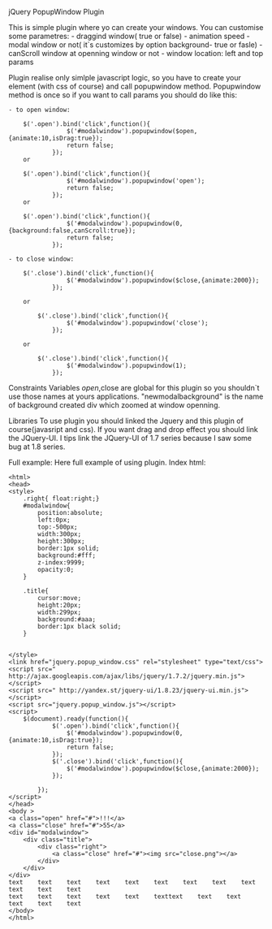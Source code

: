 jQuery PopupWindow Plugin

This is simple plugin where yo can create your windows. You can customise some parametres:
	- draggind window( true or false)
	- animation speed
	- modal window or not( it`s customizes by option background- true or fasle)
	- canScroll window at openning window or not
	- window location: left and top params
	
Plugin 	realise only simlple javascript logic, so you have to create your element (with css of course) and call popupwindow method.
Popupwindow method is once so if you want to call params you should do like this:

	- to open window:
	
		$('.open').bind('click',function(){
					$('#modalwindow').popupwindow($open,{animate:10,isDrag:true});					
					return false;
				});
		or

		$('.open').bind('click',function(){
					$('#modalwindow').popupwindow('open');					
					return false;
				});
		or 
		
		$('.open').bind('click',function(){
					$('#modalwindow').popupwindow(0,{background:false,canScroll:true});					
					return false;
				});
				
	- to close window:
	
		$('.close').bind('click',function(){
					$('#modalwindow').popupwindow($close,{animate:2000});
				});
				
		or
		
			$('.close').bind('click',function(){
					$('#modalwindow').popupwindow('close');
				});
				
		or
		
			$('.close').bind('click',function(){
					$('#modalwindow').popupwindow(1);
				});

Constraints
	Variables $open,$close are global for this plugin so you shouldn`t use those names at yours applications.
	"newmodalbackground" is the name of background created div which zoomed at window openning.

Libraries
	To use plugin you should linked the Jquery and this plugin of course(javasript and css).
	If you want drag and drop effect you should link the JQuery-UI. I tips link the JQuery-UI of 1.7 series because
	I saw some bug at 1.8 series.

Full example:
		Here full example of using plugin. Index html:
		
	<html>
	<head>
	<style>
		.right{	float:right;}	
		#modalwindow{
			position:absolute;
			left:0px;
			top:-500px;
			width:300px;
			height:300px;
			border:1px solid;
			background:#fff;
			z-index:9999;
			opacity:0;
		}		
		
		.title{
			cursor:move;
			height:20px;
			width:299px;
			background:#aaa;
			border:1px black solid;
		}	
		
		
	</style>
	<link href="jquery.popup_window.css" rel="stylesheet" type="text/css">
	<script src=" http://ajax.googleapis.com/ajax/libs/jquery/1.7.2/jquery.min.js"></script>
	<script src=" http://yandex.st/jquery-ui/1.8.23/jquery-ui.min.js"></script>
	<script src="jquery.popup_window.js"></script>
	<script>
		$(document).ready(function(){				
				$('.open').bind('click',function(){
					$('#modalwindow').popupwindow(0,{animate:10,isDrag:true});					
					return false;
				});
				$('.close').bind('click',function(){
					$('#modalwindow').popupwindow($close,{animate:2000});
				});
				
			});
	</script>
	</head>
	<body >
	<a class="open" href="#">!!!</a>
	<a class="close" href="#">55</a>
	<div id="modalwindow">
		<div class="title">
			<div class="right">
				<a class="close" href="#"><img src="close.png"></a>
			</div>
		</div>	
	</div>
	text	text	text	text	text	text	text	text	text	text	text	text
	text	text	text	text	text	texttext	text	text	text	text	text
	</body>
	</html>
		
		